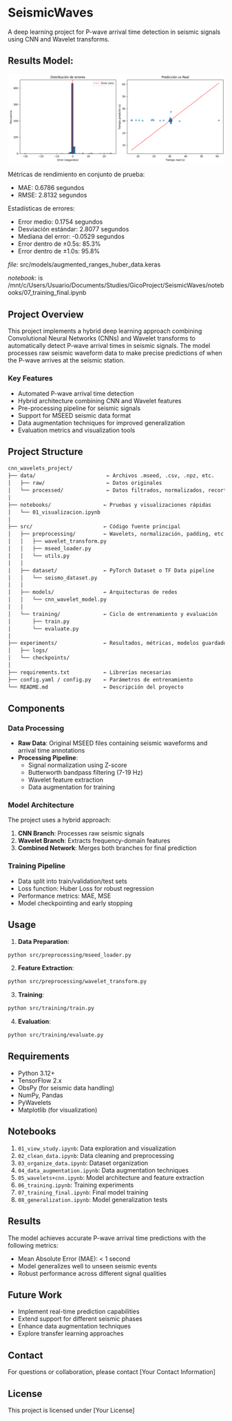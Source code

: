 # SeismicWaves

A deep learning project for P-wave arrival time detection in seismic signals using CNN and Wavelet transforms.

## Results Model: 
![alt text](image.png)

Métricas de rendimiento en conjunto de prueba:
- MAE: 0.6786 segundos
- RMSE: 2.8132 segundos

Estadísticas de errores:
- Error medio: 0.1754 segundos
- Desviación estándar: 2.8077 segundos
- Mediana del error: -0.0529 segundos
- Error dentro de ±0.5s: 85.3%
- Error dentro de ±1.0s: 95.8%

*file:* src/models/augmented_ranges_huber_data.keras

*notebook*: is /mnt/c/Users/Usuario/Documents/Studies/GicoProject/SeismicWaves/notebooks/07_training_final.ipynb

## Project Overview

This project implements a hybrid deep learning approach combining Convolutional Neural Networks (CNNs) and Wavelet transforms to automatically detect P-wave arrival times in seismic signals. The model processes raw seismic waveform data to make precise predictions of when the P-wave arrives at the seismic station.

### Key Features

- Automated P-wave arrival time detection
- Hybrid architecture combining CNN and Wavelet features
- Pre-processing pipeline for seismic signals
- Support for MSEED seismic data format
- Data augmentation techniques for improved generalization
- Evaluation metrics and visualization tools

## Project Structure

```bash
cnn_wavelets_project/
├── data/                       ← Archivos .mseed, .csv, .npz, etc.
│   ├── raw/                    ← Datos originales
│   └── processed/              ← Datos filtrados, normalizados, recortados
│
├── notebooks/                 ← Pruebas y visualizaciones rápidas
│   └── 01_visualizacion.ipynb
│
├── src/                       ← Código fuente principal
│   ├── preprocessing/         ← Wavelets, normalización, padding, etc.
│   │   ├── wavelet_transform.py
│   │   ├── mseed_loader.py
│   │   └── utils.py
│   │
│   ├── dataset/               ← PyTorch Dataset o TF Data pipeline
│   │   └── seismo_dataset.py
│   │
│   ├── models/                ← Arquitecturas de redes
│   │   └── cnn_wavelet_model.py
│   │
│   └── training/              ← Ciclo de entrenamiento y evaluación
│       ├── train.py
│       └── evaluate.py
│
├── experiments/               ← Resultados, métricas, modelos guardados
│   ├── logs/
│   └── checkpoints/
│
├── requirements.txt           ← Librerías necesarias
├── config.yaml / config.py    ← Parámetros de entrenamiento
└── README.md                  ← Descripción del proyecto

```

## Components

### Data Processing

- **Raw Data**: Original MSEED files containing seismic waveforms and arrival time annotations
- **Processing Pipeline**: 
  - Signal normalization using Z-score
  - Butterworth bandpass filtering (7-19 Hz)
  - Wavelet feature extraction
  - Data augmentation for training

### Model Architecture

The project uses a hybrid approach:
1. **CNN Branch**: Processes raw seismic signals
2. **Wavelet Branch**: Extracts frequency-domain features
3. **Combined Network**: Merges both branches for final prediction

### Training Pipeline

- Data split into train/validation/test sets
- Loss function: Huber Loss for robust regression
- Performance metrics: MAE, MSE
- Model checkpointing and early stopping

## Usage

1. **Data Preparation**:
```bash
python src/preprocessing/mseed_loader.py
```

2. **Feature Extraction**:
```bash
python src/preprocessing/wavelet_transform.py
```

3. **Training**:
```bash
python src/training/train.py
```

4. **Evaluation**:
```bash
python src/training/evaluate.py
```

## Requirements

- Python 3.12+
- TensorFlow 2.x
- ObsPy (for seismic data handling)
- NumPy, Pandas
- PyWavelets
- Matplotlib (for visualization)

## Notebooks

1. `01_view_study.ipynb`: Data exploration and visualization
2. `02_clean_data.ipynb`: Data cleaning and preprocessing
3. `03_organize_data.ipynb`: Dataset organization
4. `04_data_augmentation.ipynb`: Data augmentation techniques
5. `05_wavelets+cnn.ipynb`: Model architecture and feature extraction
6. `06_training.ipynb`: Training experiments
7. `07_training_final.ipynb`: Final model training
8. `08_generalization.ipynb`: Model generalization tests

## Results

The model achieves accurate P-wave arrival time predictions with the following metrics:
- Mean Absolute Error (MAE): < 1 second
- Model generalizes well to unseen seismic events
- Robust performance across different signal qualities

## Future Work

- Implement real-time prediction capabilities
- Extend support for different seismic phases
- Enhance data augmentation techniques
- Explore transfer learning approaches

## Contact

For questions or collaboration, please contact [Your Contact Information]

## License

This project is licensed under [Your License]
